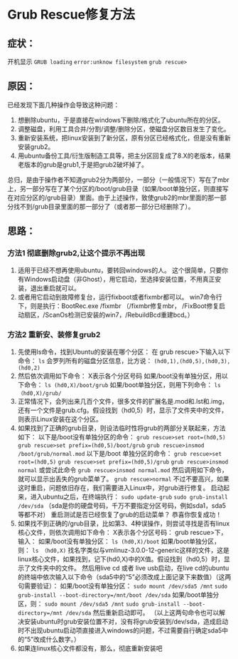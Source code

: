# Grub Rescue修复方法

## 症状：
开机显示
`GRUB loading`
`error:unknow filesystem`
`grub rescue>`

## 原因：
已经发现下面几种操作会导致这种问题：
1. 想删除ubuntu，于是直接在windows下删除/格式化了ubuntu所在的分区。
2. 调整磁盘，利用工具合并/分割/调整/删除分区，使磁盘分区数目发生了变化。
3. 重新安装系统，把linux安装到了新分区，原有分区已经格式化，但是没有重新安装grub2。
4. 用ubuntu备份工具/衍生版制造工具等，把主分区回复成了8.X的老版本，结果老版本的grub是grub1,于是把grub2破坏掉了。

 总归，是由于操作者不知道grub2分为两部分，一部分（一般情况下）写在了mbr上，另一部分写在了某个分区的/boot/grub目录（如果/boot单独分区，则直接写在对应分区的/grub目录）里面。由于上述操作，致使grub2的mbr里面的那一部分找不到/grub目录里面的那一部分了（或者那一部分已经删除了）。
## 思路：
### 方法1 彻底删除grub2,让这个提示不再出现
1. 适用于已经不想再使用ubuntu，要转回windows的人。
这个很简单，只要你有Windows启动盘（非Ghost），用它启动，至选择安装位置，不用真正安装，退出重启就可以。
2. 或者用它启动到故障修复台，运行fixboot或者fixmbr都可以。
win7命令行下，则是执行：BootRec.exe /fixmbr
（/fixmbr修复mbr， /FixBoot修复启动扇区，/ScanOs检测已安装的win7，/RebuildBcd重建bcd。）
### 方法2 重新安、装修复grub2
1. 先使用ls命令，找到Ubuntu的安装在哪个分区：
在 grub rescue>下输入以下命令：
`ls`
会罗列所有的磁盘分区信息，比方说：
`(hd0,1),(hd0,5),(hd0,3),(hd0,2)`
2. 然后依次调用如下命令： X表示各个分区号码
如果/boot没有单独分区，用以下命令：
`ls (hd0,X)/boot/grub`
如果/boot单独分区，则用下列命令：
`ls （hd0,X)/grub/`
3. 正常情况下，会列出来几百个文件，很多文件的扩展名是.mod和.lst和.img，还有一个文件是grub.cfg。假设找到（hd0,5）时，显示了文件夹中的文件，则表示Linux安装在这个分区。
4. 如果找到了正确的grub目录，则设法临时性将grub的两部分关联起来，方法如下：
以下是/boot没有单独分区的命令：
`grub rescue>set root=(hd0,5)`
`grub rescue>set prefix=(hd0,5)/boot/grub`
`grub rescue>insmod /boot/grub/normal.mod`
以下是/boot 单独分区的命令：
`grub rescue>set root=(hd0,5)`
`grub rescue>set prefix=(hd0,5)/grub`
`grub rescue>insmod normal`
或尝试此命令
`grub rescue>insmod normal.mod`
然后调用如下命令，就可以显示出丢失的grub菜单了。
`grub rescue>normal`
不过不要高兴，如果这时重启，问题依旧存在，我们需要进入Linux中，对grub进行修复。
启动起来，进入ubuntu之后，在终端执行：
`sudo update-grub`
`sudo grub-install /dev/sda`
（sda是你的硬盘号码，千万不要指定分区号码，例如sda1，sda5等都不对）
重启测试是否已经恢复了grub的启动菜单？ 恭喜你恢复成功！
5. 如果找不到正确的/grub目录，比如第3、4种误操作，则尝试寻找是否有linux核心文件，则依次调用如下命令： X表示各个分区号码：
grub rescue>下，输入：
如果/boot没有单独分区：
`ls (hd0,X)/boot`
如果/boot单独分区，则：
`ls （hd0,X)`
找名字类似与vmlinuz-3.0.0-12-generic这样的文件，这是linux核心文件，如果找到，记下(hd0,X)中的X值。假设找到（hd0,5）时，显示了文件夹中的文件。
然后用live cd 或者 live usb启动，在live cd的ubuntu的终端中依次输入以下命令（sda5中的“5”必须改成上面记录下来数值）（这两句需要验证）：
如果/boot没有单独分区：
`sudo mount /dev/sda5 /mnt`
`sudo grub-install --boot-directory=/mnt/boot /dev/sda`
如果/boot单独分区，则：
`sudo mount /dev/sda5 /mnt`
`sudo grub-install --boot-directory=/mnt /dev/sda`
然后重新启动即可。
（以上这两句命令也可以解决安装ubuntu时grub安装位置不对，没有将grub安装到/dev/sda，造成启动时不出现ubuntu启动项直接进入windows的问题，不过需要自行确定sda5中的“5”改成什么数字。）
6. 如果连linux核心文件都没有，那么，彻底重新安装吧